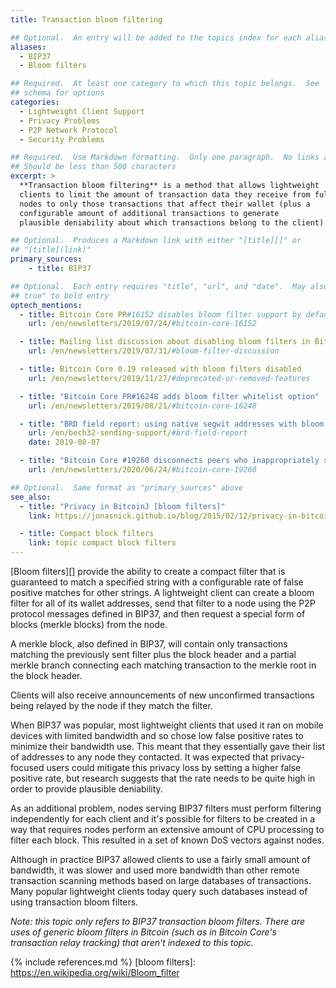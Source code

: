 ```yaml
---
title: Transaction bloom filtering

## Optional.  An entry will be added to the topics index for each alias
aliases:
  - BIP37
  - Bloom filters

## Required.  At least one category to which this topic belongs.  See
## schema for options
categories:
  - Lightweight Client Support
  - Privacy Problems
  - P2P Network Protocol
  - Security Problems

## Required.  Use Markdown formatting.  Only one paragraph.  No links allowed.
## Should be less than 500 characters
excerpt: >
  **Transaction bloom filtering** is a method that allows lightweight
  clients to limit the amount of transaction data they receive from full
  nodes to only those transactions that affect their wallet (plus a
  configurable amount of additional transactions to generate
  plausible deniability about which transactions belong to the client).

## Optional.  Produces a Markdown link with either "[title][]" or
## "[title](link)"
primary_sources:
    - title: BIP37

## Optional.  Each entry requires "title", "url", and "date".  May also use "feature:
## true" to bold entry
optech_mentions:
  - title: Bitcoin Core PR#16152 disables bloom filter support by default
    url: /en/newsletters/2019/07/24/#bitcoin-core-16152

  - title: Mailing list discussion about disabling bloom filters in Bitcoin Core
    url: /en/newsletters/2019/07/31/#bloom-filter-discussion

  - title: Bitcoin Core 0.19 released with bloom filters disabled
    url: /en/newsletters/2019/11/27/#deprecated-or-removed-features

  - title: "Bitcoin Core PR#16248 adds bloom filter whitelist option"
    url: /en/newsletters/2019/08/21/#bitcoin-core-16248

  - title: "BRD field report: using native segwit addresses with bloom filters"
    url: /en/bech32-sending-support/#brd-field-report
    date: 2019-08-07

  - title: "Bitcoin Core #19260 disconnects peers who inappropriately send filterclear"
    url: /en/newsletters/2020/06/24/#bitcoin-core-19260

## Optional.  Same format as "primary_sources" above
see_also:
  - title: "Privacy in BitcoinJ [bloom filters]"
    link: https://jonasnick.github.io/blog/2015/02/12/privacy-in-bitcoinj/

  - title: Compact block filters
    link: topic compact block filters
---
```

[Bloom filters][] provide the ability to create a compact filter that
is guaranteed to match a specified string with a configurable rate of
false positive matches for other strings.  A lightweight client can
create a bloom filter for all of its wallet addresses, send that
filter to a node using the P2P protocol messages defined in BIP37, and
then request a special form of blocks (merkle blocks) from the node.

A merkle block, also defined in BIP37, will contain only transactions
matching the previously sent filter plus the block header and a
partial merkle branch connecting each matching transaction to the
merkle root in the block header.

Clients will also receive announcements of new unconfirmed transactions being
relayed by the node if they match the filter.

When BIP37 was popular, most lightweight clients that used it ran on
mobile devices with limited bandwidth and so chose low false positive
rates to minimize their bandwidth use.  This meant that they
essentially gave their list of addresses to any node they contacted.
It was expected that privacy-focused users could mitigate this privacy
loss by setting a higher false positive rate, but research suggests
that the rate needs to be quite high in order to provide plausible
deniability.

As an additional problem, nodes serving BIP37 filters must perform
filtering independently for each client and it's possible for filters to be created
in a way that requires nodes perform an extensive amount of CPU processing to
filter each block.  This resulted in a set of known DoS vectors
against nodes.

Although in practice BIP37 allowed clients to use a fairly small
amount of bandwidth, it was slower and used more bandwidth than other
remote transaction scanning methods based on large databases of
transactions.  Many popular lightweight clients today query such
databases instead of using transaction bloom filters.

*Note: this topic only refers to BIP37 transaction bloom filters.  There
are uses of generic bloom filters in Bitcoin (such as in Bitcoin Core's
transaction relay tracking) that aren't indexed to this topic.*

{% include references.md %}
[bloom filters]: https://en.wikipedia.org/wiki/Bloom_filter
